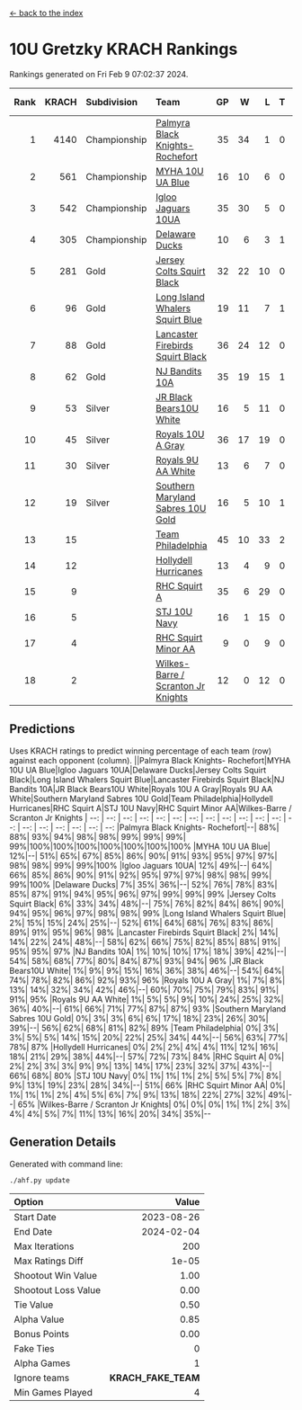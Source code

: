 [<- back to the index](readme.md)
# 10U Gretzky KRACH Rankings
Rankings generated on Fri Feb  9 07:02:37 2024.

Rank|KRACH|Subdivision|Team|GP|W|L|T|OTW|OTL|SoS|Exp Wins|Win Diff
---:|---:|:---|:---|---:|---:|---:|---:|---:|---:|---:|---:|---:
1|4140|Championship|[Palmyra Black Knights- Rochefort](https://gamesheetstats.com/seasons/3659/teams/140260/schedule)|35|34|1|0|0|1|145|34.8|-0.0
2|561|Championship|[MYHA 10U UA Blue](https://gamesheetstats.com/seasons/3659/teams/140258/schedule)|16|10|6|0|0|0|1121|10.8|-0.0
3|542|Championship|[Igloo Jaguars 10UA](https://gamesheetstats.com/seasons/3659/teams/140253/schedule)|35|30|5|0|0|1|216|30.9|0.0
4|305|Championship|[Delaware Ducks](https://gamesheetstats.com/seasons/3659/teams/140218/schedule)|10|6|3|1|0|0|1158|7.3|-0.0
5|281|Gold|[Jersey Colts Squirt Black](https://gamesheetstats.com/seasons/3659/teams/140254/schedule)|32|22|10|0|1|3|588|22.9|0.0
6|96|Gold|[Long Island Whalers Squirt Blue](https://gamesheetstats.com/seasons/3659/teams/140257/schedule)|19|11|7|1|0|0|482|12.4|0.0
7|88|Gold|[Lancaster Firebirds Squirt Black](https://gamesheetstats.com/seasons/3659/teams/140256/schedule)|36|24|12|0|2|1|511|24.9|0.0
8|62|Gold|[NJ Bandits 10A](https://gamesheetstats.com/seasons/3659/teams/140259/schedule)|35|19|15|1|0|1|140|20.4|0.0
9|53|Silver|[JR Black Bears10U White](https://gamesheetstats.com/seasons/3659/teams/140255/schedule)|16|5|11|0|1|1|901|5.9|0.0
10|45|Silver|[Royals 10U A Gray](https://gamesheetstats.com/seasons/3659/teams/140262/schedule)|36|17|19|0|2|2|443|17.9|0.0
11|30|Silver|[Royals 9U AA White](https://gamesheetstats.com/seasons/3659/teams/140225/schedule)|13|6|7|0|0|0|83|6.9|0.0
12|19|Silver|[Southern Maryland Sabres 10U Gold](https://gamesheetstats.com/seasons/3659/teams/140263/schedule)|16|5|10|1|2|0|86|6.4|0.0
13|15||[Team Philadelphia](https://gamesheetstats.com/seasons/3659/teams/140265/schedule)|45|10|33|2|0|2|668|11.9|0.0
14|12||[Hollydell Hurricanes](https://gamesheetstats.com/seasons/3659/teams/140220/schedule)|13|4|9|0|0|0|167|4.9|0.0
15|9||[RHC Squirt A](https://gamesheetstats.com/seasons/3659/teams/140261/schedule)|35|6|29|0|2|0|128|6.9|0.0
16|5||[STJ 10U Navy](https://gamesheetstats.com/seasons/3659/teams/140264/schedule)|16|1|15|0|0|0|818|1.9|0.0
17|4||[RHC Squirt Minor AA](https://gamesheetstats.com/seasons/3659/teams/140224/schedule)|9|0|9|0|0|0|244|0.9|0.0
18|2||[Wilkes-Barre / Scranton Jr Knights](https://gamesheetstats.com/seasons/3659/teams/140228/schedule)|12|0|12|0|0|0|1310|0.9|0.0

## Predictions
Uses KRACH ratings to predict winning percentage of each team (row) against each opponent (column).
||Palmyra Black Knights- Rochefort|MYHA 10U UA Blue|Igloo Jaguars 10UA|Delaware Ducks|Jersey Colts Squirt Black|Long Island Whalers Squirt Blue|Lancaster Firebirds Squirt Black|NJ Bandits 10A|JR Black Bears10U White|Royals 10U A Gray|Royals 9U AA White|Southern Maryland Sabres 10U Gold|Team Philadelphia|Hollydell Hurricanes|RHC Squirt A|STJ 10U Navy|RHC Squirt Minor AA|Wilkes-Barre / Scranton Jr Knights
| --: | --: | --: | --: | --: | --: | --: | --: | --: | --: | --: | --: | --: | --: | --: | --: | --: | --: | --: 
|Palmyra Black Knights- Rochefort|--| 88%| 88%| 93%| 94%| 98%| 98%| 99%| 99%| 99%| 99%|100%|100%|100%|100%|100%|100%|100%
|MYHA 10U UA Blue| 12%|--| 51%| 65%| 67%| 85%| 86%| 90%| 91%| 93%| 95%| 97%| 97%| 98%| 98%| 99%| 99%|100%
|Igloo Jaguars 10UA| 12%| 49%|--| 64%| 66%| 85%| 86%| 90%| 91%| 92%| 95%| 97%| 97%| 98%| 98%| 99%| 99%|100%
|Delaware Ducks|  7%| 35%| 36%|--| 52%| 76%| 78%| 83%| 85%| 87%| 91%| 94%| 95%| 96%| 97%| 99%| 99%| 99%
|Jersey Colts Squirt Black|  6%| 33%| 34%| 48%|--| 75%| 76%| 82%| 84%| 86%| 90%| 94%| 95%| 96%| 97%| 98%| 98%| 99%
|Long Island Whalers Squirt Blue|  2%| 15%| 15%| 24%| 25%|--| 52%| 61%| 64%| 68%| 76%| 83%| 86%| 89%| 91%| 95%| 96%| 98%
|Lancaster Firebirds Squirt Black|  2%| 14%| 14%| 22%| 24%| 48%|--| 58%| 62%| 66%| 75%| 82%| 85%| 88%| 91%| 95%| 95%| 97%
|NJ Bandits 10A|  1%| 10%| 10%| 17%| 18%| 39%| 42%|--| 54%| 58%| 68%| 77%| 80%| 84%| 87%| 93%| 94%| 96%
|JR Black Bears10U White|  1%|  9%|  9%| 15%| 16%| 36%| 38%| 46%|--| 54%| 64%| 74%| 78%| 82%| 86%| 92%| 93%| 96%
|Royals 10U A Gray|  1%|  7%|  8%| 13%| 14%| 32%| 34%| 42%| 46%|--| 60%| 70%| 75%| 79%| 83%| 91%| 91%| 95%
|Royals 9U AA White|  1%|  5%|  5%|  9%| 10%| 24%| 25%| 32%| 36%| 40%|--| 61%| 66%| 71%| 77%| 87%| 87%| 93%
|Southern Maryland Sabres 10U Gold|  0%|  3%|  3%|  6%|  6%| 17%| 18%| 23%| 26%| 30%| 39%|--| 56%| 62%| 68%| 81%| 82%| 89%
|Team Philadelphia|  0%|  3%|  3%|  5%|  5%| 14%| 15%| 20%| 22%| 25%| 34%| 44%|--| 56%| 63%| 77%| 78%| 87%
|Hollydell Hurricanes|  0%|  2%|  2%|  4%|  4%| 11%| 12%| 16%| 18%| 21%| 29%| 38%| 44%|--| 57%| 72%| 73%| 84%
|RHC Squirt A|  0%|  2%|  2%|  3%|  3%|  9%|  9%| 13%| 14%| 17%| 23%| 32%| 37%| 43%|--| 66%| 68%| 80%
|STJ 10U Navy|  0%|  1%|  1%|  1%|  2%|  5%|  5%|  7%|  8%|  9%| 13%| 19%| 23%| 28%| 34%|--| 51%| 66%
|RHC Squirt Minor AA|  0%|  1%|  1%|  1%|  2%|  4%|  5%|  6%|  7%|  9%| 13%| 18%| 22%| 27%| 32%| 49%|--| 65%
|Wilkes-Barre / Scranton Jr Knights|  0%|  0%|  0%|  1%|  1%|  2%|  3%|  4%|  4%|  5%|  7%| 11%| 13%| 16%| 20%| 34%| 35%|--

## Generation Details

Generated with command line:
```
./ahf.py update
```

| Option | Value |
| :----- | ----: |
| Start Date | 2023-08-26 |
| End Date | 2024-02-04 |
| Max Iterations | 200 |
| Max Ratings Diff | 1e-05 |
| Shootout Win Value | 1.00 |
| Shootout Loss Value | 0.00 |
| Tie Value | 0.50 |
| Alpha Value | 0.85 |
| Bonus Points | 0.00 |
| Fake Ties | 0 |
| Alpha Games | 1 |
| Ignore teams | __KRACH_FAKE_TEAM__ |
| Min Games Played | 4 |

